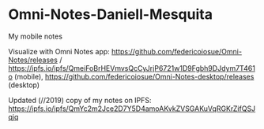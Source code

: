 # Omni-Notes-Daniell-Mesquita

My mobile notes

Visualize with Omni Notes app: https://github.com/federicoiosue/Omni-Notes/releases / https://ipfs.io/ipfs/QmeiFoBrHEVmvsQcCyJrjP6721w1D9Fgbh9DJdym7T461o (mobile), https://github.com/federicoiosue/Omni-Notes-desktop/releases (desktop)

Updated (//2019) copy of my notes on IPFS: https://ipfs.io/ipfs/QmYc2m2Jce2D7Y5D4amoAKvkZVSGAKuVqRGKrZifQSJqjq